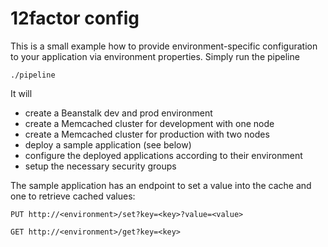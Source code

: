 # 12factor config

This is a small example how to provide environment-specific configuration to your
application via environment properties. Simply run the pipeline
```shell
./pipeline
```
It will
- create a Beanstalk dev and prod environment
- create a Memcached cluster for development with one node
- create a Memcached cluster for production with two nodes
- deploy a sample application (see below)
- configure the deployed applications according to their environment  
- setup the necessary security groups

The sample application has an endpoint to set a value into the cache and one
to retrieve cached values:
```
PUT http://<environment>/set?key=<key>?value=<value>
```
```
GET http://<environment>/get?key=<key>
```
